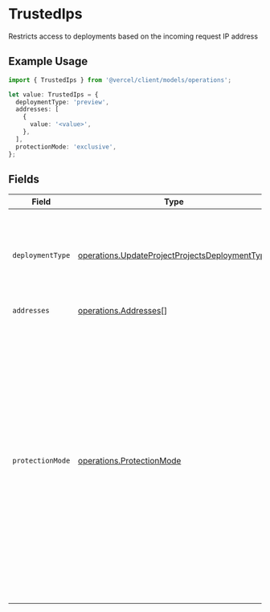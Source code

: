 # TrustedIps

Restricts access to deployments based on the incoming request IP address

## Example Usage

```typescript
import { TrustedIps } from '@vercel/client/models/operations';

let value: TrustedIps = {
  deploymentType: 'preview',
  addresses: [
    {
      value: '<value>',
    },
  ],
  protectionMode: 'exclusive',
};
```

## Fields

| Field            | Type                                                                                                             | Required           | Description                                                                                                                                                                                                                                                             |
| ---------------- | ---------------------------------------------------------------------------------------------------------------- | ------------------ | ----------------------------------------------------------------------------------------------------------------------------------------------------------------------------------------------------------------------------------------------------------------------- |
| `deploymentType` | [operations.UpdateProjectProjectsDeploymentType](../../models/operations/updateprojectprojectsdeploymenttype.md) | :heavy_check_mark: | Specify if the Trusted IPs will apply to every Deployment Target or just Preview                                                                                                                                                                                        |
| `addresses`      | [operations.Addresses](../../models/operations/addresses.md)[]                                                   | :heavy_check_mark: | N/A                                                                                                                                                                                                                                                                     |
| `protectionMode` | [operations.ProtectionMode](../../models/operations/protectionmode.md)                                           | :heavy_check_mark: | exclusive: ip match is enough to bypass deployment protection (regardless of other settings). additional: ip must match + any other protection should be also provided (password, vercel auth, shareable link, automation bypass header, automation bypass query param) |
